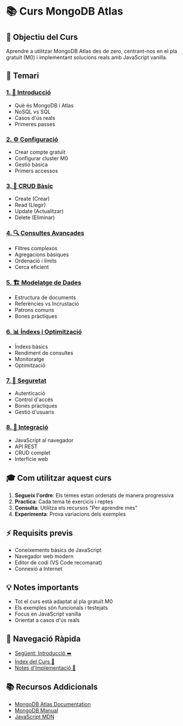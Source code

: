 # 📚 Curs MongoDB Atlas

## 🎯 Objectiu del Curs
Aprendre a utilitzar MongoDB Atlas des de zero, centrant-nos en el pla gratuït (M0) i implementant solucions reals amb JavaScript vanilla.

## 📑 Temari

### [1. 🚀 Introducció](01-introduccio/01-introduccio.md)
- Què és MongoDB i Atlas
- NoSQL vs SQL
- Casos d'ús reals
- Primeres passes

### [2. ⚙️ Configuració](02-configuracio/02-configuracio.md)
- Crear compte gratuït
- Configurar cluster M0
- Gestió bàsica
- Primers accessos

### [3. 📝 CRUD Bàsic](03-crud-basic/03-crud-basic.md)
- Create (Crear)
- Read (Llegir)
- Update (Actualitzar)
- Delete (Eliminar)

### [4. 🔍 Consultes Avançades](04-queries/04-queries.md)
- Filtres complexos
- Agregacions bàsiques
- Ordenació i límits
- Cerca eficient

### [5. 🏗️ Modelatge de Dades](05-data-modeling/05-data-modeling.md)
- Estructura de documents
- Referències vs Incrustació
- Patrons comuns
- Bones pràctiques

### [6. 📊 Índexs i Optimització](06-indexing/06-indexing.md)
- Índexs bàsics
- Rendiment de consultes
- Monitoratge
- Optimització

### [7. 🔐 Seguretat](07-security/07-security.md)
- Autenticació
- Control d'accés
- Bones pràctiques
- Gestió d'usuaris

### [8. 🔄 Integració](08-integration/08-integration.md)
- JavaScript al navegador
- API REST
- CRUD complet
- Interfície web

## 🎓 Com utilitzar aquest curs

1. **Segueix l'ordre**: Els temes estan ordenats de manera progressiva
2. **Practica**: Cada tema té exercicis i reptes
3. **Consulta**: Utilitza els recursos "Per aprendre més"
4. **Experimenta**: Prova variacions dels exemples

## ⚡ Requisits previs
- Coneixements bàsics de JavaScript
- Navegador web modern
- Editor de codi (VS Code recomanat)
- Connexió a Internet

## 💡 Notes importants
- Tot el curs està adaptat al pla gratuït M0
- Els exemples són funcionals i testejats
- Focus en JavaScript vanilla
- Orientat a casos d'ús reals

## 🔗 Navegació Ràpida
- [Següent: Introducció ➡️](01-introduccio/01-introduccio.md)
- [Índex del Curs 📑](#-temari)
- [Notes d'Implementació 📝](IMPLEMENTATION.md)

## 📚 Recursos Addicionals
- [MongoDB Atlas Documentation](https://docs.atlas.mongodb.com/)
- [MongoDB Manual](https://docs.mongodb.com/manual/)
- [JavaScript MDN](https://developer.mozilla.org/en-US/docs/Web/JavaScript) 